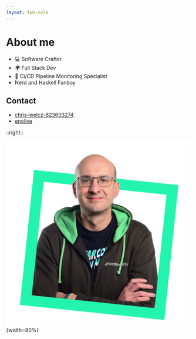 ```yaml
---
layout: two-cols
---
```


# About me

- 💻 Software Crafter
- 🌍 Full Stack Dev
- 🧐 CI/CD Pipeline Monitoring Specialist
- <devicon-haskell aria-label="Haskell"/> Nerd and Haskell Fanboy

<div class="absolute bottom-3">

## Contact

  - <mdi-linkedin aria-label="LinkedIn"/> [chris-welcz-823603274](https://www.linkedin.com/in/chris-welcz-823603274/)
  - <mdi-github aria-label="GitHub"/> [enolive](https://github.com/enolive)
  
</div>

::right::

![Photography of Chris CC](/chris-cc-photo.jpg){width=80%}

<style>
  ul {
    @apply list-none;

    li {
      @apply ml-0;
    }
  }
</style>